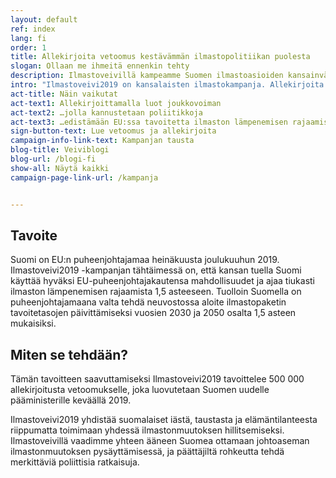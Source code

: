 ```yaml
---
layout: default
ref: index
lang: fi
order: 1
title: Allekirjoita vetoomus kestävämmän ilmastopolitiikan puolesta
slogan: Ollaan me ihmeitä ennenkin tehty
description: Ilmastoveivillä kampeamme Suomen ilmastoasioiden kansainväliseen kärkeen. Kiekko on jo liikkeellä, ratkaisun paikka on nyt.
intro: "Ilmastoveivi2019 on kansalaisten ilmastokampanja. Allekirjoita vetoomus ja vaadi kanssamme kestävämpää ilmastopolitiikkaa EU:ssa. Osallistu kanssamme kampanjan huipentavaan <a href='https://www.facebook.com/events/2428456950555465/'> mielenilmaukseen </a> kansalaistorilla 1.7.2019." 
act-title: Näin vaikutat
act-text1: Allekirjoittamalla luot joukkovoiman
act-text2: …jolla kannustetaan poliitikkoja
act-text3: …edistämään EU:ssa tavoitetta ilmaston lämpenemisen rajaamisesta 1,5 asteeseen
sign-button-text: Lue vetoomus ja allekirjoita
campaign-info-link-text: Kampanjan tausta
blog-title: Veiviblogi
blog-url: /blogi-fi
show-all: Näytä kaikki
campaign-page-link-url: /kampanja


---
```


## Tavoite

Suomi on EU:n puheenjohtajamaa heinäkuusta joulukuuhun 2019. Ilmastoveivi2019 -kampanjan tähtäimessä on, että kansan tuella Suomi käyttää hyväksi EU-puheenjohtajakautensa mahdollisuudet ja ajaa tiukasti ilmaston lämpenemisen rajaamista 1,5 asteeseen. Tuolloin Suomella on puheenjohtajamaana valta tehdä neuvostossa aloite ilmastopaketin tavoitetasojen päivittämiseksi vuosien 2030 ja 2050 osalta 1,5 asteen mukaisiksi.


## Miten se tehdään?

Tämän tavoitteen saavuttamiseksi Ilmastoveivi2019 tavoittelee 500 000 allekirjoitusta vetoomukselle, joka luovutetaan Suomen uudelle pääministerille keväällä 2019.

Ilmastoveivi2019 yhdistää suomalaiset iästä, taustasta ja elämäntilanteesta riippumatta toimimaan yhdessä ilmastonmuutoksen hillitsemiseksi. Ilmastoveivillä vaadimme yhteen ääneen Suomea ottamaan johtoaseman ilmastonmuutoksen pysäyttämisessä, ja päättäjiltä rohkeutta tehdä merkittäviä poliittisia ratkaisuja.
